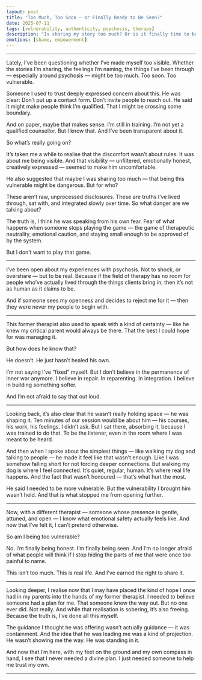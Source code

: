 ```yaml
---
layout: post
title: "Too Much, Too Soon — or Finally Ready to Be Seen?"
date: 2025-07-11
tags: [vulnerability, authenticity, psychosis, therapy]
description: "Is sharing my story too much? Or is it finally time to be seen without shame? This is what I’m learning as I step out from behind the curtain of invisibility."
emotions: [shame, empowerment]
---
```



---

Lately, I’ve been questioning whether I’ve made myself too visible. Whether the stories I’m sharing, the feelings I’m naming, the things I’ve been through — especially around psychosis — might be too much. Too soon. Too vulnerable.

Someone I used to trust deeply expressed concern about this. He was clear:
Don’t put up a contact form. Don’t invite people to reach out.
He said it might make people think I’m qualified. That I might be crossing some boundary.

And on paper, maybe that makes sense. I’m still in training. I’m not yet a qualified counsellor.
But I know that. And I’ve been transparent about it.

So what’s really going on?

It’s taken me a while to realise that the discomfort wasn’t about rules. It was about me being visible.
And that visibility — unfiltered, emotionally honest, creatively expressed — seemed to make him uncomfortable.

He also suggested that maybe I was sharing too much — that being this vulnerable might be dangerous.
But for who?

These aren’t raw, unprocessed disclosures. These are truths I’ve lived through, sat with, and integrated slowly over time.
So what danger are we talking about?

The truth is, I think he was speaking from his own fear. Fear of what happens when someone stops playing the game — the game of therapeutic neutrality, emotional caution, and staying small enough to be approved of by the system.

But I don’t want to play that game.


---

I’ve been open about my experiences with psychosis. Not to shock, or overshare — but to be real.
Because if the field of therapy has no room for people who’ve actually lived through the things clients bring in, then it’s not as human as it claims to be.

And if someone sees my openness and decides to reject me for it — then they were never my people to begin with.


---

This former therapist also used to speak with a kind of certainty — like he knew my critical parent would always be there. That the best I could hope for was managing it.

But how does he know that?

He doesn’t. He just hasn’t healed his own.

I’m not saying I’ve “fixed” myself. But I don’t believe in the permanence of inner war anymore.
I believe in repair. In reparenting. In integration.
I believe in building something softer.

And I’m not afraid to say that out loud.


---

Looking back, it’s also clear that he wasn’t really holding space — he was shaping it.
Ten minutes of our session would be about him — his courses, his work, his feelings. I didn’t ask. But I sat there, absorbing it, because I was trained to do that. To be the listener, even in the room where I was meant to be heard.

And then when I spoke about the simplest things — like walking my dog and talking to people — he made it feel like that wasn’t enough. Like I was somehow falling short for not forcing deeper connections. But walking my dog is where I feel connected. It’s quiet, regular, human. It’s where real life happens. And the fact that wasn’t honoured — that’s what hurt the most.

He said I needed to be more vulnerable.
But the vulnerability I brought him wasn’t held.
And that is what stopped me from opening further.


---

Now, with a different therapist — someone whose presence is gentle, attuned, and open — I know what emotional safety actually feels like. And now that I’ve felt it, I can’t pretend otherwise.

So am I being too vulnerable?

No.
I’m finally being honest.
I’m finally being seen.
And I’m no longer afraid of what people will think if I stop hiding the parts of me that were once too painful to name.

This isn’t too much. This is real life.
And I’ve earned the right to share it.


---

Looking deeper, I realise now that I may have placed the kind of hope I once had in my parents into the hands of my former therapist. I needed to believe someone had a plan for me. That someone knew the way out. But no one ever did. Not really. And while that realisation is sobering, it’s also freeing. Because the truth is, I’ve done all this myself.

The guidance I thought he was offering wasn’t actually guidance — it was containment.
And the idea that he was leading me was a kind of projection.
He wasn’t showing me the way. He was standing in it.

And now that I’m here, with my feet on the ground and my own compass in hand, I see that I never needed a divine plan.
I just needed someone to help me trust my own.


---